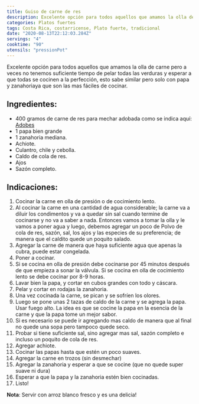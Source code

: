 ```yaml
---
title: Guiso de carne de res
description: Excelente opción para todos aquellos que amamos la olla de carne pero a veces no tenemos suficiente tiempo para preparla
categories: Platos fuertes
tags: Costa Rica, costarricense, Plato fuerte, tradicional
date: "2020-08-13T22:12:03.284Z"
servings: "4"
cooktime: "90"
utensils: "pressionPot"
---
```

Excelente opción para todos aquellos que amamos la olla de carne pero a veces no tenemos suficiente tiempo de pelar todas las verduras y esperar a que todas se cocinen a la perfección, esto sabe similar pero solo con papa y zanahoriaya que son las mas fáciles de cocinar.

## Ingredientes:

- 400 gramos de carne de res para mechar adobada como se indica aquí: [Adobes](/Adobes/#res)
- 1 papa bien grande
- 1 zanahoria mediana.
- Achiote.
- Culantro, chile y cebolla.
- Caldo de cola de res.
- Ajos
- Sazón completo.

## Indicaciones:

1. Cocinar la carne en olla de presión o de cocimiento lento. 
2. Al cocinar la carne en una cantidad de agua considerable; la carne va a diluir los condimentos y va a quedar sin sal cuando termine de cocinarse y no va a saber a nada. Entonces vamos a tomar la olla y le vamos a poner agua y luego, debemos agregar un poco de Polvo de cola de res, sazón, sal, los ajos y las especies de su preferencia; de manera que el caldito quede un poquito salado.
3. Agregar la carne de manera que haya suficiente agua que apenas la cubra, puede estar congelada.
4. Poner a cocinar.
5. Si se cocina en olla de presión debe cocinarse por 45 minutos después de que empieza a sonar la válvula. Si se cocina en olla de cocimiento lento se debe cocinar por 8-9 horas.
6. Lavar bien la papa, y cortar en cubos grandes con todo y cáscara.
7. Pelar y cortar en rodajas la zanahoria.
8. Una vez cocinada la carne, se pican y se sofríen los olores.
9. Luego se pone unas 2 tazas de caldo de la carne y se agrega la papa. Usar fuego alto. La idea es que se cocine la papa en la esencia de la carne y que la papa tome un mejor sabor. 
10. Si es necesario se puede ir agregando mas caldo de manera que al final no quede una sopa pero tampoco quede seco.
11. Probar si tiene suficiente sal, sino agregar mas sal, sazón completo e incluso un poquito de cola de res.
12. Agregar achiote.
13. Cocinar las papas hasta que estén un poco suaves.
14. Agregar la carne en trozos (sin desmechar)
15. Agregar la zanahoria y esperar a que se cocine (que no quede super suave ni dura)
16. Esperar a que la papa y la zanahoria estén bien cocinadas.
17. Listo!

**Nota**: Servir con arroz blanco fresco y es una delicia!
